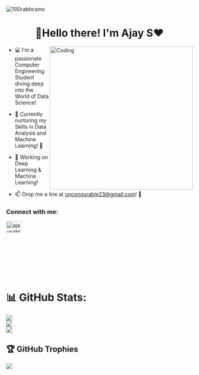 <p align="left"> <img src="https://komarev.com/ghpvc/?username=ajay2303&label=Profile%20views&color=0e75b6&style=flat" alt="100rabhcsmc" /> </p>


<h1 align="center"> 👋Hello there! I'm Ajay S❤️ </h1>
<img align="right" alt="Coding" width="386" src="https://user-images.githubusercontent.com/74038190/235224431-e8c8c12e-6826-47f1-89fb-2ddad83b3abf.gif">

- 💻 I'm a passionate Computer Engineering Student diving deep into the World of Data Science!

- 🌱 Currently nurturing my Skills in Data Analysis and Machine Learning! 🤖

- 🔭 Working on Deep Learning & Machine Learning! 

- 📫 Drop me a line at unconqurable23@gmail.com! 📧

<h3 align="left">Connect with me:</h3>

<p align="left">
<a href="https://linkedin.com/in/ajaysakthivel23" target="blank"><img align="center" src="https://raw.githubusercontent.com/rahuldkjain/github-profile-readme-generator/master/src/images/icons/Social/linked-in-alt.svg" alt="ajaysakthivel23" height="30" width="40" /></a>
</p> <br><br><br><br><br><br>

# 📊 GitHub Stats:
![](https://github-readme-stats.vercel.app/api?username=ajay2303&theme=vue&hide_border=false&include_all_commits=false&count_private=false)<br/>
![](https://github-readme-streak-stats.herokuapp.com/?user=ajay2303&theme=vue&hide_border=false)<br/>
![](https://github-readme-stats.vercel.app/api/top-langs/?username=ajay2303&theme=vue&hide_border=false&include_all_commits=false&count_private=false&layout=compact)

## 🏆 GitHub Trophies
![](https://github-profile-trophy.vercel.app/?username=ajay2303&theme=onestar&no-frame=false&no-bg=false&margin-w=4)



	
	





